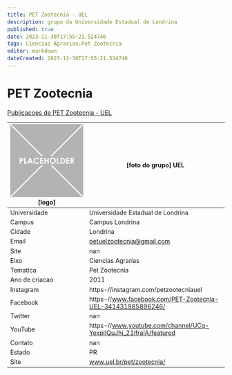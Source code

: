 ```yaml
---
title: PET Zootecnia - UEL
description: grupo da Universidade Estadual de Londrina
published: true
date: 2023-11-30T17:55:21.524746
tags: Ciencias Agrarias,Pet Zootecnia
editor: markdown
dateCreated: 2023-11-30T17:55:21.524746
---
```


# PET Zootecnia

[Publicacoes de PET Zootecnia - UEL](/atividade/241PETZootecniaUEL/feed.md)

| ![placeholder.png](/placeholder.png) [logo] | [foto do grupo] UEL         |
| ------------------------------------------- | ------------------------------------------------- |
| Universidade                                | Universidade Estadual de Londrina      |
| Campus                                      | Campus Londrina            |
| Cidade                                      | Londrina             |
| Email                                       | petuelzootecnia@gmail.com             |
| Site                                        | nan              |
| Eixo                                        | Ciencias Agrarias              |
| Tematica                                    | Pet Zootecnia          |
| Ano de criacao                              | 2011        |
| Instagram                                   | https-//instagram.com/petzootecniauel         |
| Facebook                                    | https-//www.facebook.com/PET-Zootecnia-UEL-341431985896246/          |
| Twitter                                     | nan           |
| YouTube                                     | https-//www.youtube.com/channel/UCq-YexpIIQuJhj_21ifraIA/featured           |
| Contato                                     | nan         |
| Estado                                      |  PR            |
| Site                                        | www.uel.br/pet/zootecnia/ |
